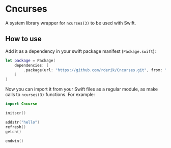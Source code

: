 # Cncurses

A system library wrapper for `ncurses(3)` to be used with Swift.

## How to use

Add it as a dependency in your swift package manifest (`Package.swift`):

```swift
let package = Package(
    dependencies: [
        .package(url: "https://github.com/rderik/Cncurses.git", from: "0.1.0")
    ]
)
```

Now you can import it from your Swift files as a regular module, as make calls to `ncurses(3)` functions. For example:

```swift
import Cncurse

initscr()

addstr("hello")
refresh()
getch()

endwin()

```


